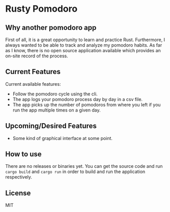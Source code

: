 # Rusty Pomodoro

## Why another pomodoro app

First of all, it is a great opportunity to learn and practice Rust. Furthermore, I always wanted to be able to track and analyze my pomodoro habits. As far as I know, there is no open source application available which provides an on-site record of the process.

## Current Features

Current available features:

- Follow the pomodoro cycle using the cli.
- The app logs your pomodoro process day by day in a csv file.
- The app picks up the number of pomodoros from where you left if you run the app multiple times on a given day.

## Upcoming/Desired Features

- Some kind of graphical interface at some point.

## How to use

There are no releases or binaries yet. You can get the source code and run `cargo build` and `cargo run` in order to build and run the application respectively.

## License

MIT
